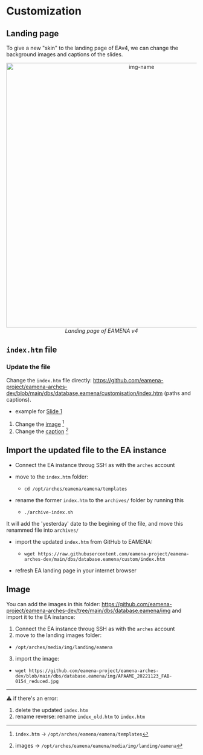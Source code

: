# Customization

## Landing page

To give a new "skin" to the landing page of EAv4, we can change the background images and captions of the slides. 

<p align="center">
  <img alt="img-name" src="../../../www/arches-v7-landingpage.png" width="700">
  <br>
    <em>Landing page of EAMENA v4</em> <https://database.eamena.org/>
</p>

## `index.htm` file

### Update the file

Change the `index.htm` file directly: https://github.com/eamena-project/eamena-arches-dev/blob/main/dbs/database.eamena/customisation/index.htm (paths and captions). 

* example for [Slide 1](https://github.com/eamena-project/eamena-arches-dev/blob/11df37b9c528e4e3b423ae00464190432bd69c0c/dbs/database.eamena/customisation/index.htm#L255-L275)

1. Change the [image](https://github.com/eamena-project/eamena-arches-dev/blob/11df37b9c528e4e3b423ae00464190432bd69c0c/dbs/database.eamena/customisation/index.htm#L258) [^1]
2. Change the [caption](https://github.com/eamena-project/eamena-arches-dev/blob/11df37b9c528e4e3b423ae00464190432bd69c0c/dbs/database.eamena/customisation/index.htm#L273) [^2]

## Import the updated file to the EA instance

* Connect the EA instance throug SSH as with the `arches` account

* move to the `index.htm` folder: 

  - `cd /opt/arches/eamena/eamena/templates`

* rename the former `index.htm` to the `archives/` folder by running this

  - `./archive-index.sh`

It will add the 'yesterday' date to the begining of the file, and move this renammed file into `archives/`

* import the updated `index.htm` from GitHub to EAMENA: 

  - `wget https://raw.githubusercontent.com/eamena-project/eamena-arches-dev/main/dbs/database.eamena/custom/index.htm`

* refresh EA landing page in your internet browser

## Image

You can add the images in this folder: https://github.com/eamena-project/eamena-arches-dev/tree/main/dbs/database.eamena/img and import it to the EA instance:

1. Connect the EA instance throug SSH as with the `arches` account
2. move to the landing images folder: 
  - `/opt/arches/media/img/landing/eamena`
3. import the image:
  - `wget https://github.com/eamena-project/eamena-arches-dev/blob/main/dbs/database.eamena/img/APAAME_20221123_FAB-0154_reduced.jpg`

---



⚠️ if there's an error:
1. delete the updated `index.htm`
2. rename reverse: rename `index_old.htm` to `index.htm`  


[^1]: `index.htm` -> `/opt/arches/eamena/eamena/templates`
[^2]: images -> `/opt/arches/eamena/eamena/media/img/landing/eamena`